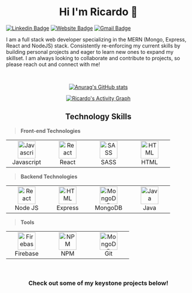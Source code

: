 <h1 align="center">Hi I'm Ricardo 👋</h1>

[![Linkedin Badge](https://img.shields.io/badge/-ricardo-blue?style=flat&logo=Linkedin&logoColor=white&link=https://www.linkedin.com)](https://www.linkedin.com/in/jlim/)
[![Website Badge](https://img.shields.io/badge/-ricardo.camacho.dev-47CCCC?style=flat&logo=Google-Chrome&logoColor=white&link=https://ricardo-camacho.dev)](https://ricardo-camacho.dev)
[![Gmail Badge](https://img.shields.io/badge/-ricmireles7-c14438?style=flat&logo=Gmail&logoColor=white&link=mailto:ricmireles7@gmail.com@gmail.com)](mailto:ricmireles7@gmail.com)

<p>I am a full stack web developer specializing in the MERN (Mongo, Express, React and NodeJS) stack. Consistently re-enforcing my current skills by building personal projects and eager to learn new ones to expand my skillset. I am always looking to collaborate and contribute to projects, so please reach out and connect with me!</p>

</br>

<div align="center">

[![Anurag's GitHub stats](https://github-readme-stats.vercel.app/api?username=rcamach7&hide=stars&count_private=true&show_icons=true&theme=apprentice)](https://github.com/anuraghazra/github-readme-stats)

<p align="center">
<a href="https://github.com/rcamach7/github-readme-activity-graph"><img alt="Ricardo's Activity Graph" src="https://activity-graph.herokuapp.com/graph?username=rcamach7&bg_color=262626&color=DCDCDC&line=FEFEAE&point=DCDCDC&hide_border=true" /></a>
</P>

</div>

<h2 align="center">Technology Skills</h2>

> **Front-end Technologies**

<table>
  <tr>
    <td align="center" width="96">
      <img src="https://res.cloudinary.com/de2ymful4/image/upload/v1646099328/main-portfolio/tech-skills/javascript_ecqpbs.png" width="48" height="48" alt="Javascript" />
      <br>Javascript
    </td>  
    <td align="center" width="96">
      <img src="https://res.cloudinary.com/de2ymful4/image/upload/v1646099328/main-portfolio/tech-skills/react_hdsoby.png" width="48" height="48" alt="React" />
      <br>React
    </td>
    <td align="center" width="96">
      <img src="https://res.cloudinary.com/de2ymful4/image/upload/v1646099327/main-portfolio/tech-skills/sass_qncd58.png" width="48" height="48" alt="SASS" />
      <br>SASS
    </td>
    <td align="center" width="96">
      <img src="https://res.cloudinary.com/de2ymful4/image/upload/v1646099328/main-portfolio/tech-skills/html_qpxonu.png" width="48" height="48" alt="HTML" />
      <br>HTML
    </td>
  </tr>
</table>

> **Backend Technologies**

<table>
  <tr>
    <td align="center" width="96">
      <img src="https://res.cloudinary.com/de2ymful4/image/upload/v1646101318/main-portfolio/tech-skills/node_lzpvq6.png" width="48" height="48" alt="React" />
      <br>Node JS
    </td>
    <td align="center" width="96">
      <img src="https://res.cloudinary.com/de2ymful4/image/upload/v1647634998/main-portfolio/tech-skills/express_ibtfvl.png" width="48" height="48" alt="HTML" />
      <br>Express
    </td>
    <td align="center" width="96">
      <img src="https://res.cloudinary.com/de2ymful4/image/upload/v1646101239/main-portfolio/tech-skills/mongodb_r1xhyn.png" width="48" height="48" alt="MongoDB" />
      <br>MongoDB
    </td>
    <td align="center" width="96">
      <img src="https://res.cloudinary.com/de2ymful4/image/upload/v1646100628/main-portfolio/tech-skills/java_ilp3ec.png" width="48" height="48" alt="Java" />
      <br>Java
    </td>    
  </tr>
</table>

> **Tools**

<table>
  <tr>
    <td align="center" width="96">
      <img src="https://res.cloudinary.com/de2ymful4/image/upload/v1646273705/main-portfolio/tech-skills/firebase_igurdi.png" width="48" height="48" alt="Firebase" />
      <br>Firebase
    </td>
    <td align="center" width="96">
      <img src="https://res.cloudinary.com/de2ymful4/image/upload/v1646099327/main-portfolio/tech-skills/npm_xh0kkl.png" width="48" height="48" alt="NPM" />
      <br>NPM
    </td>
    <td align="center" width="96">
      <img src="https://res.cloudinary.com/de2ymful4/image/upload/v1646100087/main-portfolio/tech-skills/git_wjkubp.png" width="48" height="48" alt="MongoDB" />
      <br>Git
    </td>  
  </tr>
</table>

</br>

<!-- TODO: Center my technologies squares - even if I need to pull them out the table and into some other format. -->

<h3 align="center">Check out some of my keystone projects below!</h3>
